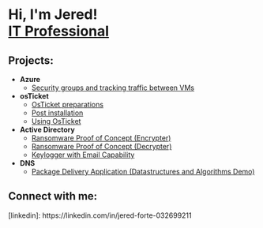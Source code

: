 <h1>Hi, I'm Jered! <br/><a href="https://github.com/jeredforte">IT Professional</a>

<h2>Projects:</h2>

- <b>Azure</b>
  - [Security groups and tracking traffic between VMs](https://github.com/jeredforte/Securitygroups)
- <b>osTicket</b>
  - [OsTicket preparations](https://github.com/jeredforte/OsTicket-preps)
  - [Post installation](https://github.com/jeredforte/OsTicket-postinstallation)
  - [Using OsTicket](https://github.com/jeredforte/Using-osTicket)
- <b>Active Directory</b>
  - [Ransomware Proof of Concept (Encrypter)](https://github.com/joshmadakor1/EncrypterPOC)
  - [Ransomware Proof of Concept (Decrypter)](https://github.com/joshmadakor1/DecrypterPOC)
  - [Keylogger with Email Capability](https://github.com/joshmadakor1/Key-Logger-With-Email)
- <b>DNS</b>
  - [Package Delivery Application (Datastructures and Algorithms Demo)](https://github.com/joshmadakor1/Package-Delivery-Pathfinding-Algorithm)

<h2>Connect with me:</h2>
[linkedin]: https://linkedin.com/in/jered-forte-032699211
